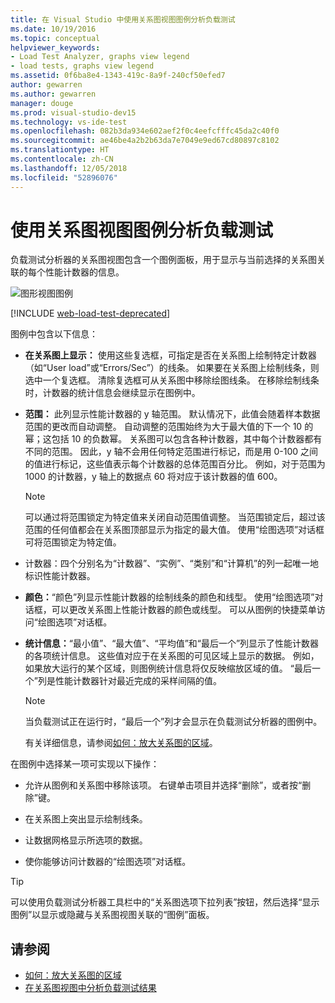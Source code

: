 ```yaml
---
title: 在 Visual Studio 中使用关系图视图图例分析负载测试
ms.date: 10/19/2016
ms.topic: conceptual
helpviewer_keywords:
- Load Test Analyzer, graphs view legend
- load tests, graphs view legend
ms.assetid: 0f6ba8e4-1343-419c-8a9f-240cf50efed7
author: gewarren
ms.author: gewarren
manager: douge
ms.prod: visual-studio-dev15
ms.technology: vs-ide-test
ms.openlocfilehash: 082b3da934e602aef2f0c4eefcfffc45da2c40f0
ms.sourcegitcommit: ae46be4a2b2b63da7e7049e9ed67cd80897c8102
ms.translationtype: HT
ms.contentlocale: zh-CN
ms.lasthandoff: 12/05/2018
ms.locfileid: "52896076"
---
```

# <a name="use-the-graphs-view-legend-to-analyze-load-tests"></a>使用关系图视图图例分析负载测试

负载测试分析器的关系图视图包含一个图例面板，用于显示与当前选择的关系图关联的每个性能计数器的信息。

![图形视图图例](../test/media/load_viewlegend.png)

[!INCLUDE [web-load-test-deprecated](includes/web-load-test-deprecated.md)]

图例中包含以下信息：

-   **在关系图上显示：** 使用这些复选框，可指定是否在关系图上绘制特定计数器（如“User load”或“Errors/Sec”）的线条。 如果要在关系图上绘制线条，则选中一个复选框。 清除复选框可从关系图中移除绘图线条。 在移除绘制线条时，计数器的统计信息会继续显示在图例中。

-   **范围：** 此列显示性能计数器的 y 轴范围。 默认情况下，此值会随着样本数据范围的更改而自动调整。 自动调整的范围始终为大于最大值的下一个 10 的幂；这包括 10 的负数幂。 关系图可以包含各种计数器，其中每个计数器都有不同的范围。 因此，y 轴不会用任何特定范围进行标记，而是用 0-100 之间的值进行标记，这些值表示每个计数器的总体范围百分比。 例如，对于范围为 1000 的计数器，y 轴上的数据点 60 将对应于该计数器的值 600。

    > [!NOTE]
    > 可以通过将范围锁定为特定值来关闭自动范围值调整。 当范围锁定后，超过该范围的任何值都会在关系图顶部显示为指定的最大值。 使用“绘图选项”对话框可将范围锁定为特定值。

-   计数器：四个分别名为“计数器”、“实例”、“类别”和“计算机”的列一起唯一地标识性能计数器。

-   **颜色：**“颜色”列显示性能计数器的绘制线条的颜色和线型。 使用“绘图选项”对话框，可以更改关系图上性能计数器的颜色或线型。 可以从图例的快捷菜单访问“绘图选项”对话框。

-   **统计信息：**“最小值”、“最大值”、“平均值”和“最后一个”列显示了性能计数器的各项统计信息。 这些值对应于在关系图的可见区域上显示的数据。 例如，如果放大运行的某个区域，则图例统计信息将仅反映缩放区域的值。 “最后一个”列是性能计数器针对最近完成的采样间隔的值。

    > [!NOTE]
    > 当负载测试正在运行时，“最后一个”列才会显示在负载测试分析器的图例中。

     有关详细信息，请参阅[如何：放大关系图的区域](../test/how-to-zoom-in-on-a-region-of-the-graph-in-load-test-results.md)。

在图例中选择某一项可实现以下操作：

-   允许从图例和关系图中移除该项。 右键单击项目并选择“删除”，或者按“删除”键。

-   在关系图上突出显示绘制线条。

-   让数据网格显示所选项的数据。

-   使你能够访问计数器的“绘图选项”对话框。

> [!TIP]
> 可以使用负载测试分析器工具栏中的“关系图选项下拉列表”按钮，然后选择“显示图例”以显示或隐藏与关系图视图关联的“图例”面板。

## <a name="see-also"></a>请参阅

- [如何：放大关系图的区域](../test/how-to-zoom-in-on-a-region-of-the-graph-in-load-test-results.md)
- [在关系图视图中分析负载测试结果](../test/analyze-load-test-results-in-the-graphs-view.md)

